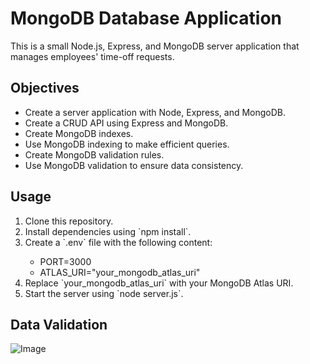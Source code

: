 # MongoDB Database Application

This is a small Node.js, Express, and MongoDB server application that manages employees' time-off requests.

## Objectives

<ul>
<li>Create a server application with Node, Express, and MongoDB.</li>
<li>Create a CRUD API using Express and MongoDB.</li>
<li>Create MongoDB indexes.</li>
<li>Use MongoDB indexing to make efficient queries.</li>
<li>Create MongoDB validation rules.</li>
<li>Use MongoDB validation to ensure data consistency.</li>
</ul>

## Usage

<ol>
<li>Clone this repository.</li>
<li>Install dependencies using `npm install`.</li>
<li>Create a `.env` file with the following content:</li>
    <ul>
        <li>PORT=3000</li>
        <li>ATLAS_URI="your_mongodb_atlas_uri"</li>
    </ul>
<li>Replace `your_mongodb_atlas_uri` with your MongoDB Atlas URI.</li>
<li>Start the server using `node server.js`.</li>
</ol>

## Data Validation

![Image]((MongoDB-SBA-319-Validation.jpg))
